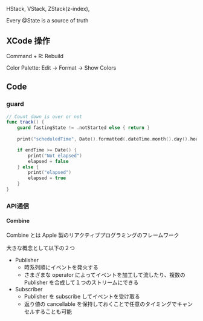 HStack, VStack, ZStack(z-index),

Every @State is a source of truth


## XCode 操作
Command + R: Rebuild

Color Palette: Edit -> Format -> Show Colors


## Code

### guard
``` swift
// Count down is over or not
func track() {
    guard fastingState != .notStarted else { return }
    
    print("scheduledTime", Date().formatted(.dateTime.month().day().hour().minute().second()))

    if endTime >= Date() {
        print("Not elapsed")
        elapsed = false
    } else {
        print("elapsed")
        elapsed = true
    }
}
```

### API通信

#### Combine
Combine とは Apple 製のリアクティブプログラミングのフレームワーク

大きな概念として以下の２つ

- Publisher
    - 時系列順にイベントを発火する
    - さまざまな operator によってイベントを加工して流したり、複数の Publisher を合成して１つのストリームにできる
- Subscriber
    - Publisher を subscribe してイベントを受け取る
    - 返り値の cancellable を保持しておくことで任意のタイミングでキャンセルすることも可能

